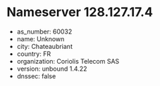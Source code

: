 # Nameserver 128.127.17.4

* as_number: 60032
* name: Unknown
* city: Chateaubriant
* country: FR
* organization: Coriolis Telecom SAS
* version: unbound 1.4.22
* dnssec: false
